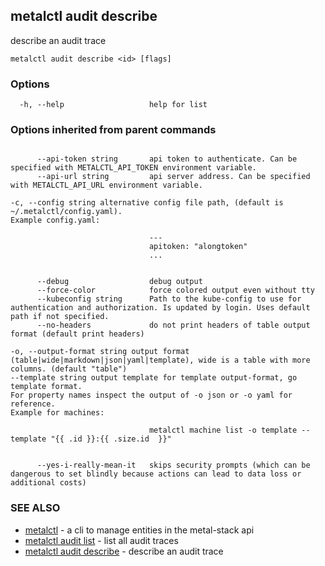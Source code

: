 ## metalctl audit describe

describe an audit trace

```
metalctl audit describe <id> [flags]
```

### Options

```
  -h, --help                   help for list
```

### Options inherited from parent commands

```

      --api-token string       api token to authenticate. Can be specified with METALCTL_API_TOKEN environment variable.
      --api-url string         api server address. Can be specified with METALCTL_API_URL environment variable.

-c, --config string alternative config file path, (default is ~/.metalctl/config.yaml).
Example config.yaml:

                               ---
                               apitoken: "alongtoken"
                               ...


      --debug                  debug output
      --force-color            force colored output even without tty
      --kubeconfig string      Path to the kube-config to use for authentication and authorization. Is updated by login. Uses default path if not specified.
      --no-headers             do not print headers of table output format (default print headers)

-o, --output-format string output format (table|wide|markdown|json|yaml|template), wide is a table with more columns. (default "table")
--template string output template for template output-format, go template format.
For property names inspect the output of -o json or -o yaml for reference.
Example for machines:

                               metalctl machine list -o template --template "{{ .id }}:{{ .size.id  }}"


      --yes-i-really-mean-it   skips security prompts (which can be dangerous to set blindly because actions can lead to data loss or additional costs)

```

### SEE ALSO

- [metalctl](metalctl.md) - a cli to manage entities in the metal-stack api
- [metalctl audit list](metalctl_audit_list.md) - list all audit traces
- [metalctl audit describe](metalctl_audit_describe.md) - describe an audit trace
